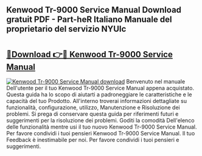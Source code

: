 ## Kenwood Tr-9000 Service Manual Download gratuit PDF - Part-heR Italiano Manuale del proprietario del servizio NYUIc

# <h2><a href="http://dfaf6uj.blite.top/?on=Kenwood+Tr-9000+Service+Manual">🔗Download 👉🔴 Kenwood Tr-9000 Service Manual</a></h2>

[![Kenwood Tr-9000 Service Manual download](https://i.imgur.com/lujVjoI.png)](http://dfaf6uj.blite.top/?on=Kenwood+Tr-9000+Service+Manual)
Benvenuto nel manuale Dell'utente per il tuo Kenwood Tr-9000 Service Manual appena acquistato. Questa guida ha lo scopo di aiutarti a padroneggiare le caratteristiche e le capacità del tuo Prodotto. All'interno troverai informazioni dettagliate su funzionalità, configurazione, utilizzo, Manutenzione e Risoluzione dei problemi. Si prega di conservare questa guida per riferimenti futuri e suggerimenti per la risoluzione dei problemi. Goditi la comodità Dell'elenco delle funzionalità mentre usi il tuo nuovo Kenwood Tr-9000 Service Manual. Per favore condividi i tuoi pensieri Kenwood Tr-9000 Service Manual. Il tuo Feedback è inestimabile per noi. Per favore condividi i tuoi pensieri e suggerimenti.
